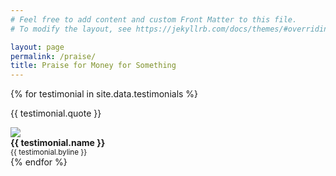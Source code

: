 ```yaml
---
# Feel free to add content and custom Front Matter to this file.
# To modify the layout, see https://jekyllrb.com/docs/themes/#overriding-theme-defaults

layout: page
permalink: /praise/
title: Praise for Money for Something
---
```



{% for testimonial in site.data.testimonials %}
  <div class="testimonial">
    <p>{{ testimonial.quote }}</p>
    <div class="testimonial-source">
      <div><img src="/assets/img/{{ testimonial.image }}"></div>
      <div>
        <strong>{{ testimonial.name }}</strong><br>
        <small>{{ testimonial.byline }}</small>
      </div>
    </div>
  </div>
{% endfor %}


